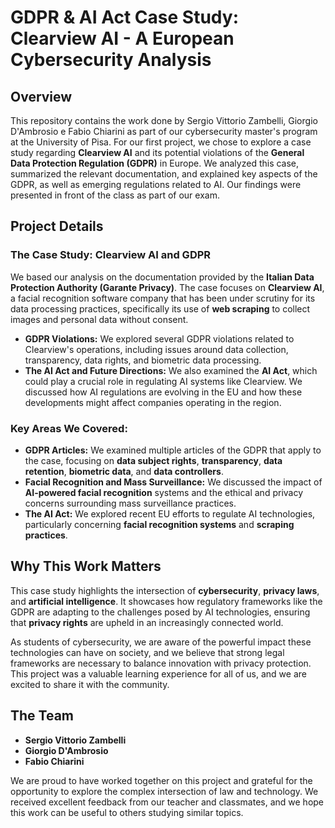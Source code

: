 # GDPR & AI Act Case Study: Clearview AI - A European Cybersecurity Analysis

## Overview

This repository contains the work done by Sergio Vittorio Zambelli, Giorgio D'Ambrosio e Fabio Chiarini as part of our cybersecurity master's program at the University of Pisa. For our first project, we chose to explore a case study regarding **Clearview AI** and its potential violations of the **General Data Protection Regulation (GDPR)** in Europe. We analyzed this case, summarized the relevant documentation, and explained key aspects of the GDPR, as well as emerging regulations related to AI. Our findings were presented in front of the class as part of our exam.

## Project Details

### The Case Study: Clearview AI and GDPR

We based our analysis on the documentation provided by the **Italian Data Protection Authority (Garante Privacy)**. The case focuses on **Clearview AI**, a facial recognition software company that has been under scrutiny for its data processing practices, specifically its use of **web scraping** to collect images and personal data without consent. 

- **GDPR Violations:** We explored several GDPR violations related to Clearview's operations, including issues around data collection, transparency, data rights, and biometric data processing.
- **The AI Act and Future Directions:** We also examined the **AI Act**, which could play a crucial role in regulating AI systems like Clearview. We discussed how AI regulations are evolving in the EU and how these developments might affect companies operating in the region.

### Key Areas We Covered:

- **GDPR Articles:** We examined multiple articles of the GDPR that apply to the case, focusing on **data subject rights**, **transparency**, **data retention**, **biometric data**, and **data controllers**.
- **Facial Recognition and Mass Surveillance:** We discussed the impact of **AI-powered facial recognition** systems and the ethical and privacy concerns surrounding mass surveillance practices.
- **The AI Act:** We explored recent EU efforts to regulate AI technologies, particularly concerning **facial recognition systems** and **scraping practices**.

## Why This Work Matters

This case study highlights the intersection of **cybersecurity**, **privacy laws**, and **artificial intelligence**. It showcases how regulatory frameworks like the GDPR are adapting to the challenges posed by AI technologies, ensuring that **privacy rights** are upheld in an increasingly connected world. 

As students of cybersecurity, we are aware of the powerful impact these technologies can have on society, and we believe that strong legal frameworks are necessary to balance innovation with privacy protection. This project was a valuable learning experience for all of us, and we are excited to share it with the community.

## The Team

- **Sergio Vittorio Zambelli**
- **Giorgio D'Ambrosio**
- **Fabio Chiarini**

We are proud to have worked together on this project and grateful for the opportunity to explore the complex intersection of law and technology. We received excellent feedback from our teacher and classmates, and we hope this work can be useful to others studying similar topics.

